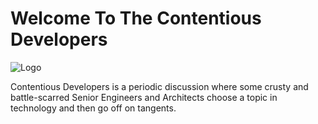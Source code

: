 # Welcome To The Contentious Developers

![Logo](/contentious-developers.svg)

Contentious Developers is a periodic discussion where some crusty and battle-scarred Senior Engineers and Architects choose a topic in
technology and then go off on tangents.